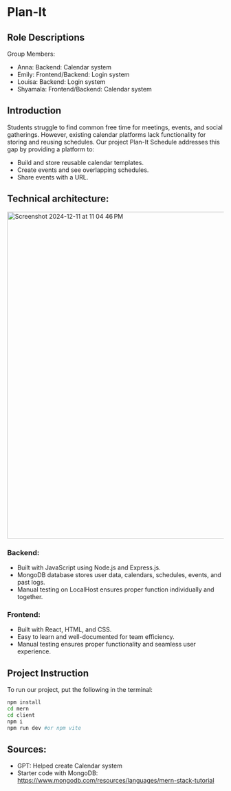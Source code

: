 # Plan-It

## Role Descriptions
Group Members:
- Anna: Backend: Calendar system
- Emily: Frontend/Backend: Login system
- Louisa: Backend: Login system
- Shyamala: Frontend/Backend: Calendar system

## Introduction
Students struggle to find common free time for meetings, events, and social gatherings. However, existing calendar platforms lack functionality for storing and reusing schedules. Our project Plan-It Schedule addresses this gap by providing a platform to:
-   Build and store reusable calendar templates.
  - Create events and see overlapping schedules.
  - Share events with a URL.

## Technical architecture:
<img width="760" alt="Screenshot 2024-12-11 at 11 04 46 PM" src="https://github.com/user-attachments/assets/fe775f13-e122-4145-922c-024dab8eed39" />

### Backend:
- Built with JavaScript using Node.js and Express.js.
- MongoDB database stores user data, calendars, schedules, events, and past logs.
- Manual testing on LocalHost ensures proper function individually and together.
  
### Frontend:
- Built with React, HTML, and CSS.
- Easy to learn and well-documented for team efficiency.
- Manual testing ensures proper functionality and seamless user experience.


## Project Instruction
To run our project, put the following in the terminal: 
```bash
npm install
cd mern
cd client
npm i
npm run dev #or npm vite
```


## Sources:
- GPT: Helped create Calendar system
- Starter code with MongoDB: https://www.mongodb.com/resources/languages/mern-stack-tutorial 
